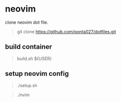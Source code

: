 # neovim


clone  neovim dot file.

> git clone https://github.com/ponta027/dotfiles.git

## build container

> build.sh ${USER}

## setup neovim config

> ./setup.sh

> ./nvim

